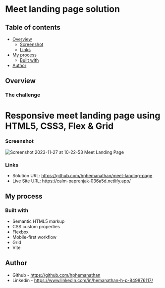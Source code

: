 # Meet landing page solution

## Table of contents

- [Overview](#overview)
  - [Screenshot](#screenshot)
  - [Links](#links)
- [My process](#my-process)
  - [Built with](#built-with)
- [Author](#author)


## Overview

### The challenge

# Responsive meet landing page using HTML5, CSS3, Flex & Grid


### Screenshot


![Screenshot 2023-11-27 at 10-22-53 Meet Landing Page](https://github.com/hphemanathan/meet-landing-page/assets/18226707/583fa5bb-ea22-41d4-b800-2d0af7a6f4e3)



### Links

- Solution URL: https://github.com/hphemanathan/meet-landing-page
- Live Site URL: https://calm-paprenjak-036a5d.netlify.app/

## My process

### Built with

- Semantic HTML5 markup
- CSS custom properties
- Flexbox
- Mobile-first workflow
- Grid
- Vite
  
## Author

- Github - https://github.com/hphemanathan
- Linkedin - https://www.linkedin.com/in/hemanathan-h-p-849876117/


